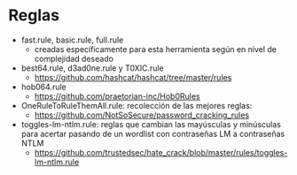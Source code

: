 # Reglas
* fast.rule, basic.rule, full.rule
	* creadas específicamente para esta herramienta según en nivel de complejidad deseado
* best64.rule, d3ad0ne.rule y T0XIC.rule 
	* https://github.com/hashcat/hashcat/tree/master/rules
* hob064.rule
	* https://github.com/praetorian-inc/Hob0Rules
* OneRuleToRuleThemAll.rule: recolección de las mejores reglas:
	* https://github.com/NotSoSecure/password_cracking_rules
* toggles-lm-ntlm.rule: reglas que cambian las mayúsculas y minúsculas para acertar pasando de un wordlist con contraseñas LM a contraseñas NTLM
	* https://github.com/trustedsec/hate_crack/blob/master/rules/toggles-lm-ntlm.rule
